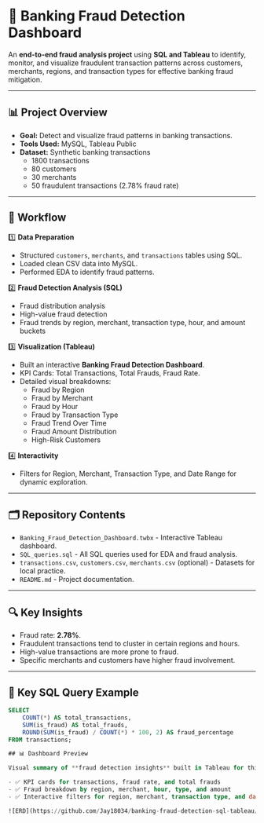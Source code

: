 # 🚨 Banking Fraud Detection Dashboard

An **end-to-end fraud analysis project** using **SQL and Tableau** to identify, monitor, and visualize fraudulent transaction patterns across customers, merchants, regions, and transaction types for effective banking fraud mitigation.

---

## 📊 Project Overview

- **Goal:** Detect and visualize fraud patterns in banking transactions.
- **Tools Used:** MySQL, Tableau Public
- **Dataset:** Synthetic banking transactions
   - 1800 transactions
   - 80 customers
   - 30 merchants
   - 50 fraudulent transactions (2.78% fraud rate)

---

## 🚀 Workflow

1️⃣ **Data Preparation**
- Structured `customers`, `merchants`, and `transactions` tables using SQL.
- Loaded clean CSV data into MySQL.
- Performed EDA to identify fraud patterns.

2️⃣ **Fraud Detection Analysis (SQL)**
- Fraud distribution analysis
- High-value fraud detection
- Fraud trends by region, merchant, transaction type, hour, and amount buckets

3️⃣ **Visualization (Tableau)**
- Built an interactive **Banking Fraud Detection Dashboard**.
- KPI Cards: Total Transactions, Total Frauds, Fraud Rate.
- Detailed visual breakdowns:
   - Fraud by Region
   - Fraud by Merchant
   - Fraud by Hour
   - Fraud by Transaction Type
   - Fraud Trend Over Time
   - Fraud Amount Distribution
   - High-Risk Customers

4️⃣ **Interactivity**
- Filters for Region, Merchant, Transaction Type, and Date Range for dynamic exploration.

---

## 🗂️ Repository Contents

- `Banking_Fraud_Detection_Dashboard.twbx` - Interactive Tableau dashboard.
- `SQL_queries.sql` - All SQL queries used for EDA and fraud analysis.
- `transactions.csv`, `customers.csv`, `merchants.csv` (optional) - Datasets for local practice.
- `README.md` - Project documentation.

---

## 🔍 Key Insights

- Fraud rate: **2.78%**.
- Fraudulent transactions tend to cluster in certain regions and hours.
- High-value transactions are more prone to fraud.
- Specific merchants and customers have higher fraud involvement.

---

## 📌 Key SQL Query Example

```sql
SELECT 
    COUNT(*) AS total_transactions,
    SUM(is_fraud) AS total_frauds,
    ROUND(SUM(is_fraud) / COUNT(*) * 100, 2) AS fraud_percentage
FROM transactions;

## 📊 Dashboard Preview

Visual summary of **fraud detection insights** built in Tableau for this project:

- ✅ KPI cards for transactions, fraud rate, and total frauds
- ✅ Fraud breakdown by region, merchant, hour, type, and amount
- ✅ Interactive filters for region, merchant, transaction type, and date range

![ERD](https://github.com/Jay18034/banking-fraud-detection-sql-tableau/blob/main/Dashboard)
